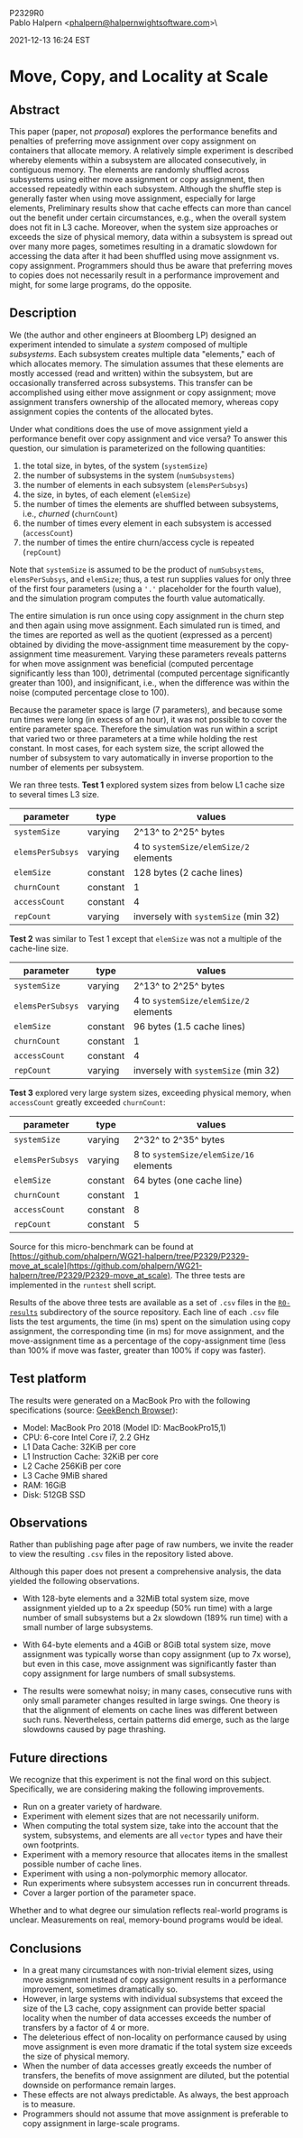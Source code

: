 P2329R0 \
Pablo Halpern <<phalpern@halpernwightsoftware.com>>\
<!-- $TimeStamp$ -->2021-12-13 16:24 EST<!-- $TimeStamp$ -->

# Move, Copy, and Locality at Scale

## Abstract

This paper (paper, not _proposal_) explores the performance benefits and
penalties of preferring move assignment over copy assignment on containers
that allocate memory. A relatively simple experiment is described whereby
elements within a subsystem are allocated consecutively, in contiguous
memory. The elements are randomly shuffled across subsystems using either move
assignment or copy assignment, then accessed repeatedly within each
subsystem. Although the shuffle step is
generally faster when using move assignment, especially for large elements,
Preliminary results show that
cache effects can more than cancel out the benefit under certain circumstances,
e.g.,
when the overall system does not fit in L3 cache. Moreover, when the system
size approaches or exceeds the size of physical memory, data within a subsystem
is spread out over many more pages, sometimes resulting in a dramatic slowdown
for accessing the data after it had been shuffled using move assignment vs. copy
assignment. Programmers should thus be aware that preferring moves to copies
does not
necessarily result in a performance improvement and might, for some large
programs, do the opposite.

## Description

We (the author and other engineers at Bloomberg LP) designed an experiment
intended to simulate a _system_ composed of multiple
_subsystems_.  Each subsystem creates multiple data "elements," each of which
allocates memory. The simulation assumes that these elements are mostly accessed
(read and written) within the subsystem, but are occasionally transferred across
subsystems. This transfer can be accomplished using either move assignment or
copy assignment; move assignment transfers ownership of
the allocated memory, whereas copy assignment copies the contents of the
allocated bytes.

Under what conditions does the use of move assignment yield a performance
benefit over copy assignment and vice versa? To answer this question, our
simulation is parameterized on the following quantities:

1. the total size, in bytes, of the system (`systemSize`)
2. the number of subsystems in the system (`numSubsystems`)
3. the number of elements in each subsystem (`elemsPerSubsys`)
4. the size, in bytes, of each element (`elemSize`)
5. the number of times the elements are shuffled between
   subsystems, i.e., _churned_ (`churnCount`)
6. the number of times every element in each subsystem is accessed
   (`accessCount`)
7. the number of times the entire churn/access cycle is repeated (`repCount`)

Note that `systemSize` is assumed to be the product of `numSubsystems`,
`elemsPerSubsys`, and `elemSize`; thus, a test run supplies values for only
three of the first four parameters (using a `'.'` placeholder for the fourth
value), and the simulation program computes the fourth value automatically.

The entire simulation is run once using copy assignment in
the churn step and then again using move assignment.  Each simulated run is
timed, and the times are reported as well as the quotient (expressed as a
percent) obtained by dividing the move-assignment time measurement by the
copy-assignment time measurement. Varying these
parameters reveals patterns for when move assignment was beneficial
(computed percentage significantly less than 100), detrimental
(computed percentage significantly greater than 100), and insignificant, i.e.,
when the difference was within the noise (computed percentage close to 100).

Because the parameter space is large (7 parameters), and because some run times
were long (in excess of an hour), it was not possible to cover the entire
parameter space.  Therefore the simulation was run within a script that varied
two or three parameters at a time while holding the rest constant. In most
cases, for each system size, the script allowed the number of subsystem to vary
automatically in inverse proportion to the number of elements per subsystem.

We ran three tests. **Test 1** explored system sizes from below L1 cache size
to several times L3 size.

| parameter        | type     | values                                 |
| ---------------- | -------- | -------------------------------------- |
| `systemSize`     | varying  | 2^13^ to 2^25^ bytes                   |
| `elemsPerSubsys` | varying  | 4 to `systemSize/elemSize/2` elements  |
| `elemSize`       | constant | 128 bytes (2 cache lines)              |
| `churnCount`     | constant | 1                                      |
| `accessCount`    | constant | 4                                      |
| `repCount`       | varying  | inversely with `systemSize` (min 32)   |

**Test 2** was similar to Test 1 except that `elemSize` was not a multiple of
the cache-line size.

| parameter        | type     | values                                 |
| ---------------- | -------- | -------------------------------------- |
| `systemSize`     | varying  | 2^13^ to 2^25^ bytes                   |
| `elemsPerSubsys` | varying  | 4 to `systemSize/elemSize/2` elements  |
| `elemSize`       | constant | 96 bytes (1.5 cache lines)             |
| `churnCount`     | constant | 1                                      |
| `accessCount`    | constant | 4                                      |
| `repCount`       | varying  | inversely with `systemSize` (min 32)   |

**Test 3** explored very large system sizes, exceeding physical memory, when
`accessCount` greatly exceeded `churnCount`:

| parameter        | type     | values                                 |
| ---------------- | -------- | -------------------------------------- |
| `systemSize`     | varying  | 2^32^ to 2^35^ bytes                   |
| `elemsPerSubsys` | varying  | 8 to `systemSize/elemSize/16` elements |
| `elemSize`       | constant | 64 bytes (one cache line)              |
| `churnCount`     | constant | 1                                      |
| `accessCount`    | constant | 8                                      |
| `repCount`       | constant | 5                                      |

Source for this micro-benchmark can be found at
[https://github.com/phalpern/WG21-halpern/tree/P2329/P2329-move_at_scale](https://github.com/phalpern/WG21-halpern/tree/P2329/P2329-move_at_scale).
The three tests are implemented in the `runtest` shell script.

Results of the above three tests are available as a set of `.csv` files in the
[`R0-results`](https://github.com/phalpern/WG21-halpern/tree/P2329/P2329-move_at_scale/R0-results)
subdirectory of the source repository.  Each line of each `.csv` file lists the
test arguments, the time (in ms) spent on the simulation using copy assignment,
the corresponding time (in ms) for move assignment, and the move-assignment
time as a percentage of the copy-assignment time (less than 100% if move was
faster, greater than 100% if copy was faster).

## Test platform

The results were generated on a MacBook Pro with the following specifications
(source: [GeekBench Browser](https://browser.geekbench.com/v4/compute/2624464)):

* Model: MacBook Pro 2018 (Model ID: MacBookPro15,1)
* CPU: 6-core Intel Core i7, 2.2 GHz
* L1 Data Cache: 32KiB per core
* L1 Instruction Cache: 32KiB per core
* L2 Cache 256KiB per core
* L3 Cache 9MiB shared
* RAM: 16GiB
* Disk: 512GB SSD

## Observations

Rather than publishing page after page of raw numbers, we invite the reader to
view the resulting `.csv` files in the repository listed above.

Although this paper does not present a comprehensive analysis, the data yielded
the following observations.

* With 128-byte elements and a 32MiB total system size, move assignment yielded
  up to a 2x speedup (50% run time) with a large number of small subsystems
  but a 2x slowdown (189% run time) with a small number of large subsystems.

* With 64-byte elements and a 4GiB or 8GiB total system size, move assignment
  was typically worse than copy assignment (up to 7x worse), but even in this
  case, move assignment was significantly faster than copy assignment for large
  numbers of small subsystems.

* The results were somewhat noisy; in many cases, consecutive runs with
  only small parameter changes resulted in large swings.  One theory is that
  the alignment of elements on cache lines was different between such runs.
  Nevertheless, certain patterns did emerge, such as the large slowdowns caused
  by page thrashing.

## Future directions

We recognize that this experiment is not the final word on this
subject. Specifically, we are considering making the following improvements.

* Run on a greater variety of hardware.
* Experiment with element sizes that are not necessarily uniform.
* When computing the total system size, take into the account that the system,
  subsystems, and elements are all `vector` types and have their own footprints.
* Experiment with a memory resource that allocates items in the smallest
  possible number of cache lines.
* Experiment with using a non-polymorphic memory allocator.
* Run experiments where subsystem accesses run in concurrent threads.
* Cover a larger portion of the parameter space.

Whether and to what degree our simulation reflects real-world programs is
unclear. Measurements on real, memory-bound programs would be ideal.

## Conclusions

* In a great many circumstances with non-trivial element sizes, using move
  assignment instead of copy assignment results in a performance improvement,
  sometimes dramatically so.
* However, in large systems with individual subsystems that exceed the size of
  the L3 cache, copy assignment can provide better spacial locality when the
  number of data accesses exceeds the number of transfers by a factor of 4 or
  more.
* The deleterious effect of non-locality on performance caused by using move
  assignment is even more dramatic if the total system size exceeds the size of
  physical memory.
* When the number of data accesses greatly exceeds the number of transfers, the
  benefits of move assignment are diluted, but the potential downside on
  performance remain larges.
* These effects are not always predictable. As always, the best approach is to
  measure.
* Programmers should not assume that move assignment is preferable to copy
  assignment in large-scale programs.

